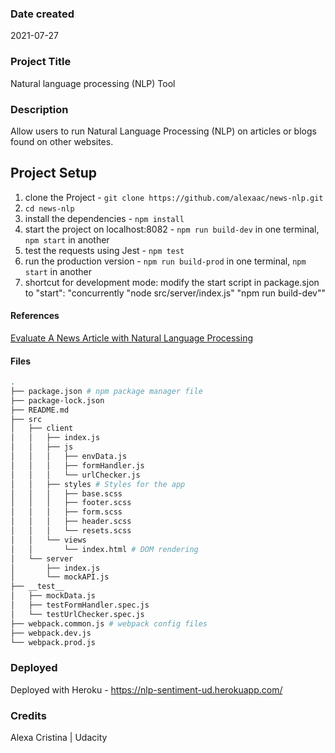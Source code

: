 ### Date created

2021-07-27

### Project Title

Natural language processing (NLP) Tool

### Description

Allow users to run Natural Language Processing (NLP) on articles or blogs found on other websites.

## Project Setup

1. clone the Project - `git clone https://github.com/alexaac/news-nlp.git`
2. `cd news-nlp`
3. install the dependencies - `npm install`
4. start the project on localhost:8082 - `npm run build-dev` in one terminal, `npm start` in another
5. test the requests using Jest - `npm test`
6. run the production version - `npm run build-prod` in one terminal, `npm start` in another
7. shortcut for development mode: modify the start script in package.sjon to "start": "concurrently \"node src/server/index.js\" \"npm run build-dev\""

#### References

[Evaluate A News Article with Natural Language Processing](https://github.com/udacity/fend/tree/refresh-2019/projects/evaluate-news-nlp)

#### Files

```bash
.
├── package.json # npm package manager file
├── package-lock.json
├── README.md
├── src
│   ├── client
│   │   ├── index.js
│   │   ├── js
│   │   │   ├── envData.js
│   │   │   ├── formHandler.js
│   │   │   └── urlChecker.js
│   │   ├── styles # Styles for the app
│   │   │   ├── base.scss
│   │   │   ├── footer.scss
│   │   │   ├── form.scss
│   │   │   ├── header.scss
│   │   │   └── resets.scss
│   │   └── views
│   │       └── index.html # DOM rendering
│   └── server
│       ├── index.js
│       └── mockAPI.js
├── __test__
│   ├── mockData.js
│   ├── testFormHandler.spec.js
│   └── testUrlChecker.spec.js
├── webpack.common.js # webpack config files
├── webpack.dev.js
└── webpack.prod.js
```

### Deployed

Deployed with Heroku - https://nlp-sentiment-ud.herokuapp.com/

### Credits

Alexa Cristina | Udacity
